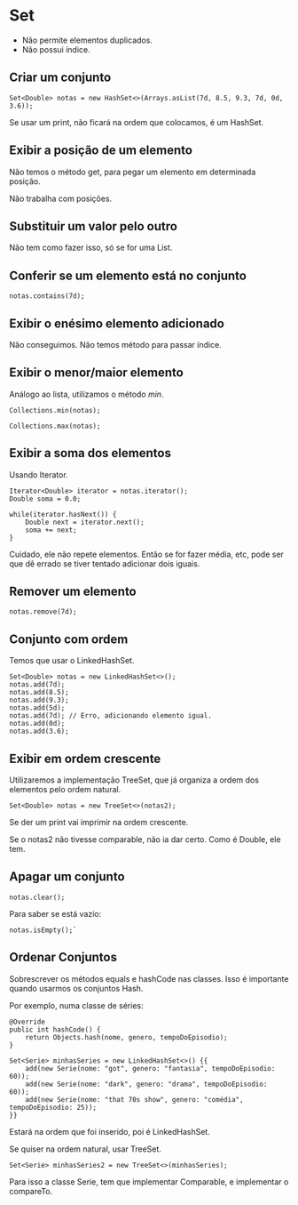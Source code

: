 # Set

- Não permite elementos duplicados.
- Não possui índice.

## Criar um conjunto

```
Set<Double> notas = new HashSet<>(Arrays.asList(7d, 8.5, 9.3, 7d, 0d, 3.6));
```

Se usar um print, não ficará na ordem que colocamos, é um HashSet.

## Exibir a posição de um elemento

Não temos o método get, para pegar um elemento em determinada posição.

Não trabalha com posições.

## Substituir um valor pelo outro

Não tem como fazer isso, só se for uma List.

## Conferir se um elemento está no conjunto

```
notas.contains(7d);
```

## Exibir o enésimo elemento adicionado

Não conseguimos. Não temos método para passar índice.

## Exibir o menor/maior elemento

Análogo ao lista, utilizamos o método *min*.

```
Collections.min(notas);
```

```
Collections.max(notas);
```

## Exibir a soma dos elementos

Usando Iterator.

```
Iterator<Double> iterator = notas.iterator();
Double soma = 0.0;

while(iterator.hasNext()) {
    Double next = iterator.next();
    soma += next;
}
```

Cuidado, ele não repete elementos. Então se for fazer média, etc, pode ser que dê errado se tiver tentado adicionar dois iguais.

## Remover um elemento

```
notas.remove(7d);
```

## Conjunto com ordem

Temos que usar o LinkedHashSet.

```
Set<Double> notas = new LinkedHashSet<>();
notas.add(7d);
notas.add(8.5);
notas.add(9.3);
notas.add(5d);
notas.add(7d); // Erro, adicionando elemento igual.
notas.add(0d);
notas.add(3.6);
```

## Exibir em ordem crescente

Utilizaremos a implementação TreeSet, que já organiza a ordem dos elementos pelo ordem natural.

```
Set<Double> notas = new TreeSet<>(notas2);
```

Se der um print vai imprimir na ordem crescente.

Se o notas2 não tivesse comparable, não ia dar certo. Como é Double, ele tem.

## Apagar um conjunto

```
notas.clear();
```

Para saber se está vazio:

```
notas.isEmpty();`
```

## Ordenar Conjuntos

Sobrescrever os métodos equals e hashCode nas classes. Isso é importante quando usarmos os conjuntos Hash.

Por exemplo, numa classe de séries:

```
@Override
public int hashCode() {
    return Objects.hash(nome, genero, tempoDoEpisodio);
}
```

```
Set<Serie> minhasSeries = new LinkedHashSet<>() {{
    add(new Serie(nome: "got", genero: "fantasia", tempoDoEpisodio: 60));
    add(new Serie(nome: "dark", genero: "drama", tempoDoEpisodio: 60));
    add(new Serie(nome: "that 70s show", genero: "comédia", tempoDoEpisodio: 25));
}}
```

Estará na ordem que foi inserido, poi é LinkedHashSet.

Se quiser na ordem natural, usar TreeSet.

```
Set<Serie> minhasSeries2 = new TreeSet<>(minhasSeries);
```

Para isso a classe Serie, tem que implementar Comparable, e implementar o compareTo.

